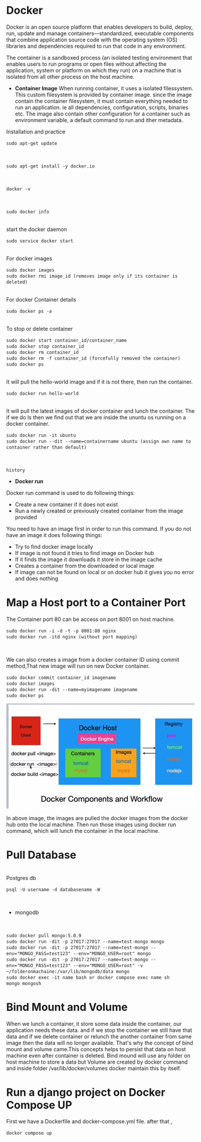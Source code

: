 # Docker
Docker is an open source platform that enables developers to build, deploy, run, update and manage containers—standardized, executable components that combine application source code with the operating system (OS) libraries and dependencies required to run that code in any environment.

The container is a sandboxed process (an isolated testing environment that enables users to run programs or open files without affecting the application, system or platform on which they run) on a machine that is isolated from all other process on the host machine.

- **Container Image**
When running container, it uses a isolated filessystem. This custom filesystem is provided by container image. since the image contain the container filesystem, it must contain everything needed to run an application. ie all dependencies, configuration, scripts, binaries etc. The image also contain other configuration for a container such as environment variable, a default command to run and ither metadata.  


Installation and practice

    sudo apt-get update
<br>
    
    sudo apt-get install -y docker.io
<br>
      
    docker -v
<br>

    sudo docker info
<br>
start the docker daemon

    sudo service docker start

<br>
For docker images

    sudo docker images
    sudo docker rmi image_id (removes image only if its container is deleted)
<br>
For docker Container details

    sudo docker ps -a
<br>
To stop or delete container
    
    sudo docker start container_id/container_name
    sudo docker stop container_id
    sudo docker rm container_id
    sudo docker rm -f container_id (forcefully removed the container)
    sudo docker ps
    
    
<br>
It will pull the hello-world image and if it is not there, then run the container.

    sudo docker run hello-world
<br>
It will pull the latest images of docker container and lunch the container. The if we do ls then we find out that we are inside the ununtu os running on a docker container.

    sudo docker run -it ubuntu
    sudo docker run --dit --name=containername ubuntu (assign own name to container rather than default)
<br>

    history
    
- **Docker run**

Docker run command is used to do following things: 
  - Create a new container if it does not exist 
  - Run a newly created or previously created container from the image provided 
  
You need to have an image first in order to run this command. If you do not have an image it does following things: 
  - Try to find docker image locally 
  - If image is not found it tries to find image on Docker hub 
  - If it finds the image it downloads it store in the image cache 
  - Creates a container from the downloaded or local image 
  - If image can not be found on local or on docker hub it gives you no error and does nothing
  
 # Map a Host port to a Container Port
 The Container port 80 can be access on port 8001 on host machine.
  
    sudo docker run -i -d -t -p 8001:80 nginx
    sudo docker run -itd nginx (without port mapping)
 <br>
 
 We can also creates a image from a docker container ID using commit method,That new image will run on new Docker container.
 <br>
 
    sudo docker commit container_id imagename
    sodo docker images
    sudo docker run -dit --name=myimagename imagename
    sudo docker ps
 
![docker](docker.png)
 
In above image, the images are pulled the docker images from the docker hub onto the local machine. Then run those images using docker run command, which will lunch the container in the local machine.


# Pull Database
<br>
Postgres db
    
    psql -U username -d databasename -W
<br>

   - mongodb
<br>
    
    sudo docker pull mongo:5.0.9
    sudo docker run -dit -p 27017:27017 --name=test-mongo mongo
    sudo docker run -dit -p 27017:27017 --name=test-mongo --env="MONGO_PASS=test123" --env="MONGO_USER=root" mongo
    sudo docker run -dit -p 27017:27017 --name=test-mongo --env="MONGO_PASS=test123" --env="MONGO_USER=root" -v ~/folderonmachaine:/var/lib/mongodb/data mongo
    sudo docker exec -it name bash or docker compose exec name sh
    mongo mongosh

 # Bind Mount and Volume
 
 When we lunch a container, it store some data inside the container, our application needs these data. and if we stop the container we still have that data and if we delete container or relunch the another container from same image then the data will no longer available. That's why the concept of bind mount and volume came.This concepts helps to persist that data on host machine even after container is deleted. Bind mound will use any folder on host machine to store a data but Volume are created by docker command and inside folder /var/lib/docker/volumes docker maintain this by itself.
 
 
 
# Run a django project on Docker Compose UP
First we have a Dockerfile and docker-compose.yml file. after that ,
<br>

    dockor compose up
    
    
    
